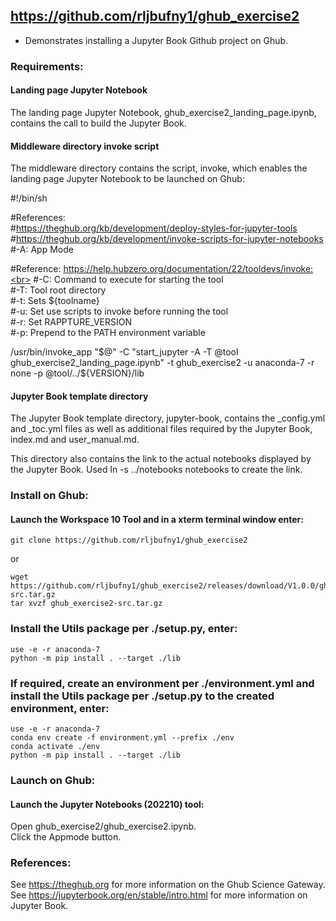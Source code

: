 ## https://github.com/rljbufny1/ghub_exercise2

- Demonstrates installing a Jupyter Book Github project on Ghub.

### Requirements:

#### Landing page Jupyter Notebook

The landing page Jupyter Notebook, ghub_exercise2_landing_page.ipynb, contains the call to build the Jupyter Book.

#### Middleware directory invoke script

The middleware directory contains the script, invoke, which enables the landing page Jupyter Notebook to be launched on Ghub:

#!/bin/sh

#References:<br> 
#https://theghub.org/kb/development/deploy-styles-for-jupyter-tools<br>
#https://theghub.org/kb/development/invoke-scripts-for-jupyter-notebooks<br>
#-A: App Mode<br>

#Reference: https://help.hubzero.org/documentation/22/tooldevs/invoke:<br>
#-C: Command to execute for starting the tool<br>
#-T: Tool root directory<br>
#-t: Sets ${toolname}<br>
#-u: Set use scripts to invoke before running the tool<br>
#-r: Set RAPPTURE_VERSION<br>
#-p: Prepend to the PATH environment variable<br>

/usr/bin/invoke_app "$@" -C "start_jupyter -A -T @tool ghub_exercise2_landing_page.ipynb" -t ghub_exercise2 -u anaconda-7 -r none -p @tool/../${VERSION}/lib

#### Jupyter Book template directory

The Jupyter Book template directory, jupyter-book, contains the _config.yml and _toc.yml files as well as 
additional files required by the Jupyter Book, index.md and user_manual.md.

This directory also contains the link to the actual notebooks displayed by the Jupyter Book. Used ln -s ../notebooks notebooks to create the link.

### Install on Ghub:

#### Launch the Workspace 10 Tool and in a xterm terminal window enter:<br />

```
git clone https://github.com/rljbufny1/ghub_exercise2
```
or 
```
wget https://github.com/rljbufny1/ghub_exercise2/releases/download/V1.0.0/ghub_exercise2-src.tar.gz
tar xvzf ghub_exercise2-src.tar.gz
```

### Install the Utils package per ./setup.py, enter:

```
use -e -r anaconda-7
python -m pip install . --target ./lib
```

### If required, create an environment per ./environment.yml and install the Utils package per ./setup.py to the created environment, enter:

```
use -e -r anaconda-7
conda env create -f environment.yml --prefix ./env
conda activate ./env
python -m pip install . --target ./lib

```

### Launch on Ghub:

#### Launch  the Jupyter Notebooks (202210) tool:<br />

Open ghub_exercise2/ghub_exercise2.ipynb.<br />
Click the Appmode button.<br />

### References:

See https://theghub.org for more information on the Ghub Science Gateway.<br /> 
See https://jupyterbook.org/en/stable/intro.html for more information on Jupyter Book.
